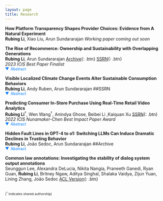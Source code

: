 ```yaml
---
layout: page
title: Research
---
```


<style>
/* Abstract Link Styling */
.abstract-link {
    color: #007BFF;
    cursor: pointer;
    text-decoration: none;
    font-size: 0.9em;
    display: flex;
    align-items: center;
}

.abstract-link:hover {
    color: #0056b3;
}

/* Triangle Icon Styling */
.triangle {
    margin-right: 5px;
    transition: transform 0.3s ease;
}

/* Abstract Content Styling */
.abstract-content {
    display: none;
    margin-top: 10px;
    padding: 10px;
    border-left: 3px solid #007BFF;
    background-color: #f9f9f9;
    font-size: 0.9em;
    border-radius: 5px;
}
</style>


**How  Platform Transparency Shapes Provider Choices: Evidence from A Natural Experiment**  
**Rubing Li**, Xiao Liu, Arun Sundararajan
*Working paper coming out soon*  


**The Rise of Recommerce: Ownership and Sustainability with Overlapping Generations**  
**Rubing Li**, Arun Sundararajan  [Archive](https://arxiv.org/abs/2405.09023){: .btn} [SSRN](https://papers.ssrn.com/sol3/papers.cfm?abstract_id=4827707){: .btn}  
*2023 ICIS Best Paper Finalist*  
<span class="abstract-link" onclick="toggleAbstract('abstract1', this)">
    <span class="triangle">▼</span> Abstract
</span>
<div id="abstract1" class="abstract-content">
   The emergence of the branded recommerce channel — digitally enabled and branded marketplaces that facilitate purchasing pre-owned items directly from a manufacturer’s e-commerce site — leads to new variants of classic IS and economic questions relating to secondary markets. Such branded recommerce is increasingly platform-enabled, creating opportunities for greater sustainability and stronger brand experience control but posing a greater risk of cannibalization of the sales of new items. We model the effects that the sales of pre-owned items have on market segmentation and product durability choices for a monopolist facing heterogeneous customers, contrasting outcomes when the trade of pre-owned goods takes place through a third-party marketplace with outcomes under branded recommerce. We show that the direct revenue benefits of branded recommerce are not their primary source of value to the monopolist, and rather, there are three indirect effects that alter profits and sustainability. Product durability increases, a seller finds it optimal to forgo marketplace fees altogether, and there are greater seller incentives to lower the quality uncertainty associated with pre-owned items. We establish these results for a simple two-period model as well as developing a new infinite horizon model with overlapping generations. Our paper sheds new insight into this emerging digital channel phenomenon, underscoring the importance of recommerce platforms in aligning seller profits with sustainability goals.
</div>

**Visible Localized Climate Change Events Alter Sustainable Consumption Behaviors**  
**Rubing Li**, Andy Ruben, Arun Sundararajan   ##SSRN
<span class="abstract-link" onclick="toggleAbstract('abstract2', this)">
    <span class="triangle">▼</span> Abstract
</span>
<div id="abstract2" class="abstract-content">

As concerns about environmental and climate change rise, consumers increasingly include sustainability considerations in their consumption choices. We examine whether consumers may be affected by the growing visible evidence of climate change that, rather than being distant, is geographically proximal to a consumer and has a direct effect on their lives. We focus on a single natural experiment — the “Mosquito Fire,” — the largest wildfire in California in 2022 that lasted from September 6, 2022 to October 22, 2022. We use NOAA and EPA data to determine the extent to which each zip code in California, Oregon and Washington was “treated,” that is, the extent to which a consumer might have been visibly affected by the Mosquito fire on any given day during the event window. We obtain demand data about the demand and revenue associated with purchases of pre-owned items sold by a selected set of global apparel and accessory brands from Trove, a platform that powers the “branded recommerce” sites of a range of leading brands. These data are obtained at the zipcode level for CA, OR and WA, as well as for a matched sample of control zipcodes chosen from a set of states not affected by the Mosquito Fire or any other major climate-related local event during the event window. Our results establish that consumers in zipcodes exposed to the Mosquito Fire increased their purchasing of pre-owned items by economically significant levels (ranging from 5% to 18%) following the event, and that these effects persisted in the months following the event. We rule out a number of alternative explanations, and also report on a “face validity” experiment establishing that consumers exposed to localized climate change disasters subsequently display a measurable preference for purchasing pre-owned items. 

</div>

**Predicting Consumer In-Store Purchase Using Real-Time Retail Video Analytics**  
**Rubing Li**<sup>†</sup>, Wen Wang<sup>†</sup>, Anindya Ghose, Beibei Li ,Kaiquan Xu [SSRN](https://papers.ssrn.com/sol3/papers.cfm?abstract_id=4513385){: .btn}  
*2022 ICIS Nunamaker-Chen Best Impact Paper Award*  
<span class="abstract-link" onclick="toggleAbstract('abstract3', this)">
    <span class="triangle">▼</span> Abstract
</span>
<div id="abstract3" class="abstract-content">

This study introduces a novel, theory-driven video analytics framework to predict purchase decisions in offline retail settings using consumer shopping video data. Our framework addresses four key challenges in offline consumer purchase prediction: (1) capturing real-time behavior, (2) enabling scalability and automation, (3) integrating multi-dimensional data, and (4) preserving the organic nature of consumer behavior without disrupting the shopping experience. To accomplish this, we combine Person Re-identification (Re-ID) technology, which tracks individuals across multiple cameras, with GPS-like trajectory reconstruction, Vision-Language Models (VLMs), and pose estimation to extract theory-driven, real-time shopping behavior features from video data. Our feature set captures a comprehensive range of real-time spatial-temporal trajectory details, including movement speed and path complexity; product interaction features, such as physical touch, item pickup, and visual engagement; body pose and movement indicators, like hand positioning and head orientation; and facial dynamics and eye gaze—offering a holistic perspective on in-store behavior and decision-making. Using deep learning models, specifically transformers, our framework predicts consumer purchase decisions from real-time video features. Extensive experiments demonstrate that it significantly outperforms benchmark models, proving the predictive strength of real-time video data for offline purchase forecasting. We also conduct interpretability analyses to reveal key factors driving model performance, offering marketers actionable insights to refine strategies. To showcase practical applications, we demonstrate various decision-support use cases, including consumer segmentation and real-time intent analysis, which distinguish patterns between purchasers and non-purchasers throughout the shopping journey. Additionally, our framework enables personalized, real-time targeting, with simulations showing a 15.8% profit increase over non-targeted approaches and a 7.51% gain over static targeting strategies. Overall, our proposed framework equips retailers with a powerful tool for predicting real-time purchase decisions and enhancing offline marketing effectiveness.

</div>

**Hidden Fault Lines in GPT-4 to o1: Switching LLMs Can Induce Dramatic Declines in Trusting Behavior**  
**Rubing Li**, João Sedoc, Arun Sundararajan   ##Archive  
<span class="abstract-link" onclick="toggleAbstract('abstract4', this)">
    <span class="triangle">▼</span> Abstract
</span>
<div id="abstract4" class="abstract-content">

Popular large language models (LLMs) like GPT, Gemini, and Claude are updated and released with increasing frequency. These new versions typically report improved performance based on a variety of standardized benchmarks. Applications built on top of LLMs must then decide whether to take advantage of these improvements or stay with a tried-and-tested older model, a decision often taken without clarity about more subtle behavior changes that the transition may induce. Here, we report new evidence of a fairly dramatic decline in the trusting behavior of OpenAI's new o1-mini model relative to its predecessors (e.g., GPT-4o-mini model). We capture trusting behavior using the well-known ``trust game'' from behavioral economics and examine how outcomes vary as the LLM is imbued with increasingly sophisticated reasoning strategies, showing that the performance of o1-mini is consistently inferior to that of its predecessors. As LLMs form the basis for a growing number of high-stakes commercial systems, our results highlight the perils of their increasing opacity and complexity, and suggest that careful analysis of their hidden fault lines should be part of any organization's AI strategy.   

</div>

**Common law annotations: Investigating the stability of dialog system output annotations**  
Seunggun Lee, Alexandra DeLucia, Nikita Nangia, Praneeth Ganedi, Ryan Guan, **Rubing Li**, Britney Ngaw, Aditya Singhal, Shalaka Vaidya, Zijun Yuan, Lining Zhang, João Sedoc  [ACL Version](https://aclanthology.org/2023.findings-acl.780.pdf){: .btn}

<br>
<span style="font-size: 0.75em;">(<sup>†</sup> Indicates shared authorship)</span>


<script>
function toggleAbstract(id) {
    var abstract = document.getElementById(id);
    if (abstract.style.display === "none" || abstract.style.display === "") {
        abstract.style.display = "block";
    } else {
        abstract.style.display = "none";
    }
}
</script>



